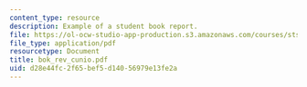 ```yaml
---
content_type: resource
description: Example of a student book report.
file: https://ol-ocw-studio-app-production.s3.amazonaws.com/courses/sts-471j-engineering-apollo-the-moon-project-as-a-complex-system-spring-2007/d28e44fc2f65bef5d14056979e13fe2a_bok_rev_cunio.pdf
file_type: application/pdf
resourcetype: Document
title: bok_rev_cunio.pdf
uid: d28e44fc-2f65-bef5-d140-56979e13fe2a
---
```

